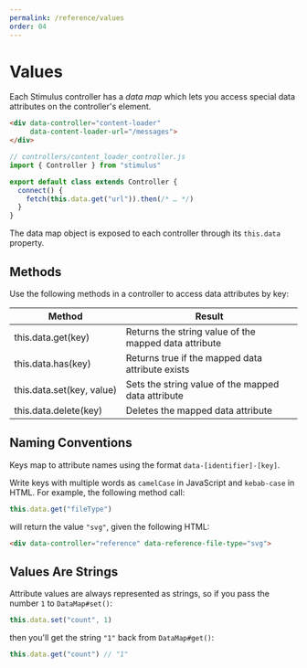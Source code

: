 ```yaml
---
permalink: /reference/values
order: 04
---
```


# Values

Each Stimulus controller has a _data map_ which lets you access special data attributes on the controller's element.

<meta data-controller="callout" data-callout-value="data-content-loader-url=&quot;/messages&quot;">

```html
<div data-controller="content-loader"
     data-content-loader-url="/messages">
</div>
```

<meta data-controller="callout" data-callout-value="this.data.get(&quot;url&quot;)">

```js
// controllers/content_loader_controller.js
import { Controller } from "stimulus"

export default class extends Controller {
  connect() {
    fetch(this.data.get("url")).then(/* … */)
  }
}
```

The data map object is exposed to each controller through its `this.data` property.

## Methods

Use the following methods in a controller to access data attributes by key:

Method                         | Result
------------------------------ | ------
this.data.get(key)             | Returns the string value of the mapped data attribute
this.data.has(key)             | Returns true if the mapped data attribute exists
this.data.set(key,&nbsp;value) | Sets the string value of the mapped data attribute
this.data.delete(key)          | Deletes the mapped data attribute

## Naming Conventions

Keys map to attribute names using the format `data-[identifier]-[key]`.

Write keys with multiple words as `camelCase` in JavaScript and `kebab-case` in HTML. For example, the following method call:

<meta data-controller="callout" data-callout-value="fileType">

```js
this.data.get("fileType")
```

will return the value `"svg"`, given the following HTML:

<meta data-controller="callout" data-callout-value="file-type">

```html
<div data-controller="reference" data-reference-file-type="svg">
```

## Values Are Strings

Attribute values are always represented as strings, so if you pass the number `1` to `DataMap#set()`:

```js
this.data.set("count", 1)
```

then you'll get the string `"1"` back from `DataMap#get()`:

```js
this.data.get("count") // "1"
```
